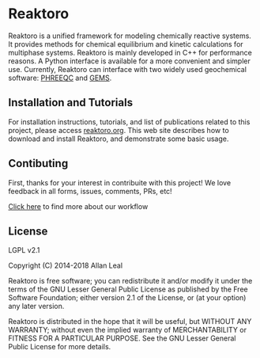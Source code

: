 # Reaktoro

Reaktoro is a unified framework for modeling chemically reactive systems. It provides methods for chemical equilibrium and kinetic calculations for multiphase systems. Reaktoro is mainly developed in C++ for performance reasons. A Python interface is available for a more convenient and simpler use. Currently, Reaktoro can interface with two widely used geochemical software: [PHREEQC](http://wwwbrr.cr.usgs.gov/projects/GWC_coupled/phreeqc/) and [GEMS](http://gems.web.psi.ch/). 

## Installation and Tutorials

For installation instructions, tutorials, and list of publications related to this project, please access [reaktoro.org](http://www.reaktoro.org). This web site describes how to download and install Reaktoro, and demonstrate some basic usage.

## Contibuting

First, thanks for your interest in contribuite with this project! We love feedback in all forms, issues, comments, PRs, etc!

[Click here](CONTRIBUTING.md) to find more about our workflow


## License

LGPL v2.1

Copyright (C) 2014-2018 Allan Leal

Reaktoro is free software; you can redistribute it and/or
modify it under the terms of the GNU Lesser General Public
License as published by the Free Software Foundation; either
version 2.1 of the License, or (at your option) any later version.

Reaktoro is distributed in the hope that it will be useful,
but WITHOUT ANY WARRANTY; without even the implied warranty of
MERCHANTABILITY or FITNESS FOR A PARTICULAR PURPOSE. See the GNU
Lesser General Public License for more details.